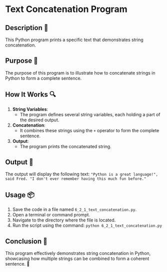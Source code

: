 # Text Concatenation Program

## Description 📝
This Python program prints a specific text that demonstrates string concatenation.

## Purpose 🎯
The purpose of this program is to illustrate how to concatenate strings in Python to form a complete sentence.

## How It Works 🔍
1. **String Variables**:
   - The program defines several string variables, each holding a part of the desired output.
2. **Concatenation**:
   - It combines these strings using the `+` operator to form the complete sentence.
3. **Output**:
   - The program prints the concatenated string.

## Output 📜
The output will display the following text:
```"Python is a great language!", said Fred. "I don't ever remember having this much fun before."```

## Usage 📦
1. Save the code in a file named `6_2_1_text_concatenation.py`.
2. Open a terminal or command prompt.
3. Navigate to the directory where the file is located.
4. Run the script using the command:
   `python 6_2_1_text_concatenation.py`

## Conclusion 🚀
This program effectively demonstrates string concatenation in Python, showcasing how multiple strings can be combined to form a coherent sentence.
📝